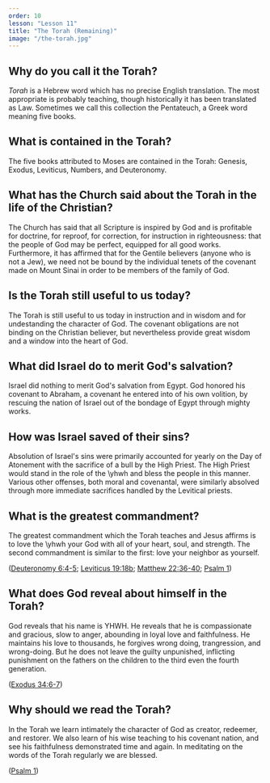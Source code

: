 ```yaml
---
order: 10
lesson: "Lesson 11"
title: "The Torah (Remaining)"
image: "/the-torah.jpg"
---
```


## Why do you call it the Torah?

_Torah_ is a Hebrew word which has no precise English translation. The most appropriate is probably teaching, though historically it has been translated as Law. Sometimes we call this collection the Pentateuch, a Greek word meaning five books.

## What is contained in the Torah?

The five books attributed to Moses are contained in the Torah: Genesis, Exodus, Leviticus, Numbers, and Deuteronomy.

## What has the Church said about the Torah in the life of the Christian?

The Church has said that all Scripture is inspired by God and is profitable for doctrine, for reproof, for correction, for instruction in righteousness: that the people of God may be perfect, equipped for all good works. Furthermore, it has affirmed that for the Gentile believers (anyone who is not a Jew), we need not be bound by the individual tenets of the covenant made on Mount Sinai in order to be members of the family of God.

## Is the Torah still useful to us today?

The Torah is still useful to us today in instruction and in wisdom and for undestanding the character of God. The covenant obligations are not binding on the Christian believer, but nevertheless provide great wisdom and a window into the heart of God.

## What did Israel do to merit God's salvation?

Israel did nothing to merit God's salvation from Egypt. God honored his covenant to Abraham, a covenant he entered into of his own volition, by rescuing the nation of Israel out of the bondage of Egypt through mighty works.

## How was Israel saved of their sins?

Absolution of Israel's sins were primarily accounted for yearly on the Day of Atonement with the sacrifice of a bull by the High Priest. The High Priest would stand in the role of the \yhwh and bless the people in this manner. Various other offenses, both moral and covenantal, were similarly absolved through more immediate sacrifices handled by the Levitical priests.

## What is the greatest commandment?

The greatest commandment which the Torah teaches and Jesus affirms is to love the \yhwh your God with all of your heart, soul, and strength. The second commandment is similar to the first: love your neighbor as yourself.

([Deuteronomy 6:4-5](https://www.biblegateway.com/passage/?search=Deuteronomy%206:4-5&version=NIV); [Leviticus 19:18b](https://www.biblegateway.com/passage/?search=Leviticus%2019:18b&version=NIV); [Matthew 22:36-40](https://www.biblegateway.com/passage/?search=Matthew%2022:36-40&version=NIV); [Psalm 1](https://www.biblegateway.com/passage/?search=Psalm%201&version=NIV))

## What does God reveal about himself in the Torah?

God reveals that his name is YHWH. He reveals that he is compassionate and gracious, slow to anger, abounding in loyal love and faithfulness. He maintains his love to thousands, he forgives wrong doing, trangression, and wrong-doing. But he does not leave the guilty unpunished, inflicting punishment on the fathers on the children to the third even the fourth generation.

([Exodus 34:6-7](https://www.biblegateway.com/passage/?search=Exodus%2034:6-7&version=NIV))

## Why should we read the Torah?

In the Torah we learn intimately the character of God as creator, redeemer, and restorer. We also learn of his wise teaching to his covenant nation, and see his faithfulness demonstrated time and again. In meditating on the words of the Torah regularly we are blessed.

([Psalm 1](https://www.biblegateway.com/passage/?search=Psalm%201&version=NIV))
